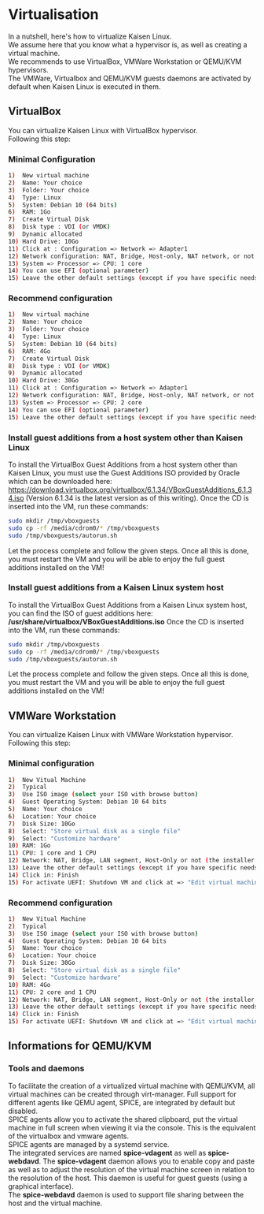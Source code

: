 # Virtualisation

In a nutshell, here's how to virtualize Kaisen Linux.  
We assume here that you know what a hypervisor is, as well as creating a virtual machine.  
We recommends to use VirtualBox, VMWare Workstation or QEMU/KVM hypervisors.  
The VMWare, Virtualbox and QEMU/KVM guests daemons are activated by default when Kaisen Linux is executed in them.  

## VirtualBox
You can virtualize Kaisen Linux with VirtualBox hypervisor.  
Following this step:

### Minimal Configuration
```bash
1)  New virtual machine
2)  Name: Your choice
3)  Folder: Your choice
4)  Type: Linux
5)  System: Debian 10 (64 bits)
6)  RAM: 1Go
7)  Create Virtual Disk
8)  Disk type : VDI (or VMDK)
9)  Dynamic allocated
10) Hard Drive: 10Go
11) Click at : Configuration => Network => Adapter1
12) Network configuration: NAT, Bridge, Host-only, NAT network, or not (the installer not using network and all tools are included) (optional parameter)
13) System => Processor => CPU: 1 core
14) You can use EFI (optional parameter)
15) Leave the other default settings (except if you have specific needs)
```

### Recommend configuration
```bash
1)  New virtual machine
2)  Name: Your choice
3)  Folder: Your choice
4)  Type: Linux
5)  System: Debian 10 (64 bits)
6)  RAM: 4Go
7)  Create Virtual Disk
8)  Disk type : VDI (or VMDK)
9)  Dynamic allocated
10) Hard Drive: 30Go
11) Click at : Configuration => Network => Adapter1
12) Network configuration: NAT, Bridge, Host-only, NAT network, or not (the installer not using network and all tools are included) (optional parameter)
13) System => Processor => CPU: 2 core
14) You can use EFI (optional parameter)
15) Leave the other default settings (except if you have specific needs)
```

### Install guest additions from a host system other than Kaisen Linux
To install the VirtualBox Guest Additions from a host system other than Kaisen Linux, you must use the Guest Additions ISO provided by Oracle which can be downloaded here: https://download.virtualbox.org/virtualbox/6.1.34/VBoxGuestAdditions_6.1.34.iso (Version 6.1.34 is the latest version as of this writing).
Once the CD is inserted into the VM, run these commands:
```bash
sudo mkdir /tmp/vboxguests
sudo cp -rf /media/cdrom0/* /tmp/vboxguests
sudo /tmp/vboxguests/autorun.sh
```
Let the process complete and follow the given steps.
Once all this is done, you must restart the VM and you will be able to enjoy the full guest additions installed on the VM!

### Install guest additions from a Kaisen Linux system host
To install the VirtualBox Guest Additions from a Kaisen Linux system host, you can find the ISO of guest additions here: **/usr/share/virtualbox/VBoxGuestAdditions.iso**
Once the CD is inserted into the VM, run these commands:
```bash
sudo mkdir /tmp/vboxguests
sudo cp -rf /media/cdrom0/* /tmp/vboxguests
sudo /tmp/vboxguests/autorun.sh
```
Let the process complete and follow the given steps.
Once all this is done, you must restart the VM and you will be able to enjoy the full guest additions installed on the VM!

## VMWare Workstation
You can virtualize Kaisen Linux with VMWare Workstation hypervisor.
Following this step:

### Minimal configuration
```bash
1)  New Vitual Machine
2)  Typical
3)  Use ISO image (select your ISO with browse button)
4)  Guest Operating System: Debian 10 64 bits
5)  Name: Your choice
6)  Location: Your choice
7)  Disk Size: 10Go
8)  Select: "Store virtual disk as a single file"
9)  Select: "Customize hardware"
10) RAM: 1Go
11) CPU: 1 core and 1 CPU
12) Network: NAT, Bridge, LAN segment, Host-Only or not (the installer not using network and all tools are included) (optional parameter)
13) Leave the other default settings (except if you have specific needs)
14) Click in: Finish
15) For activate UEFI: Shutdown VM and click at => "Edit virtual machine settings" => Options => Advanced => UEFI
```

### Recommend configuration
```bash
1)  New Vitual Machine
2)  Typical
3)  Use ISO image (select your ISO with browse button)
4)  Guest Operating System: Debian 10 64 bits
5)  Name: Your choice
6)  Location: Your choice
7)  Disk Size: 30Go
8)  Select: "Store virtual disk as a single file"
9)  Select: "Customize hardware"
10) RAM: 4Go
11) CPU: 2 core and 1 CPU
12) Network: NAT, Bridge, LAN segment, Host-Only or not (the installer not using network and all tools are included) (optional parameter)
13) Leave the other default settings (except if you have specific needs)
14) Click in: Finish
15) For activate UEFI: Shutdown VM and click at => "Edit virtual machine settings" => Options => Advanced => UEFI
```

## Informations for QEMU/KVM

### Tools and daemons
To facilitate the creation of a virtualized virtual machine with QEMU/KVM, all virtual machines can be created through virt-manager. Full support for different agents like QEMU agent, SPICE, are integrated by default but disabled.  
SPICE agents allow you to activate the shared clipboard, put the virtual machine in full screen when viewing it via the console. This is the equivalent of the virtualbox and vmware agents.  
SPICE agents are managed by a systemd service.  
The integrated services are named **spice-vdagent** as well as **spice-webdavd**.
The **spice-vdagent** daemon allows you to enable copy and paste as well as to adjust the resolution of the virtual machine screen in relation to the resolution of the host. This daemon is useful for guest guests (using a graphical interface).  
The **spice-webdavd** daemon is used to support file sharing between the host and the virtual machine.  
